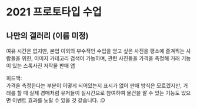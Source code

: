 # 2021 프로토타입 수업
## 나만의 갤러리 (이름 미정)
여유 시간은 없지만, 본업 이외의 부수적인 수입을 얻고 싶은 사진을 평소에 즐겨찍는 사람들을 위한, 이미지 카테고리 검색이 가능하며, 관련 사진들을 가격을 측정해 거래 기능이 있는 스톡사진 저작물 판매 앱



피드백:    
가격을 측정한다는 부분이 어떻게 되어있는지 표시가 없어 판매 방식은 모르겠지만, 거래를 할 때 실제 경매처럼 유저들이 실시간으로 참여하여 물건을 팔 수 있는 기능도 있으면 이벤트 효과를 노릴 수 있을 것 같습니다. :D   
